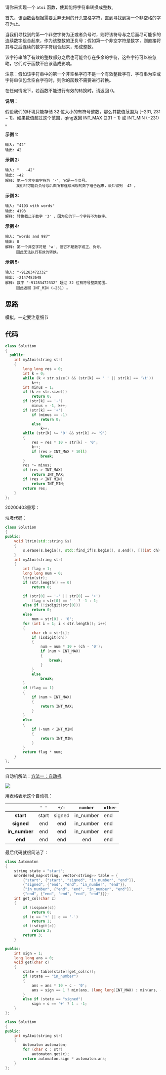 请你来实现一个 `atoi` 函数，使其能将字符串转换成整数。

首先，该函数会根据需要丢弃无用的开头空格字符，直到寻找到第一个非空格的字符为止。

当我们寻找到的第一个非空字符为正或者负号时，则将该符号与之后面尽可能多的连续数字组合起来，作为该整数的正负号；假如第一个非空字符是数字，则直接将其与之后连续的数字字符组合起来，形成整数。

该字符串除了有效的整数部分之后也可能会存在多余的字符，这些字符可以被忽略，它们对于函数不应该造成影响。

注意：假如该字符串中的第一个非空格字符不是一个有效整数字符、字符串为空或字符串仅包含空白字符时，则你的函数不需要进行转换。

在任何情况下，若函数不能进行有效的转换时，请返回 0。

**说明：**

假设我们的环境只能存储 32 位大小的有符号整数，那么其数值范围为 [−231,  231 − 1]。如果数值超过这个范围，qing返回  INT_MAX (231 − 1) 或 INT_MIN (−231) 。

**示例 1:**

```
输入: "42"
输出: 42
```

**示例 2:**

```
输入: "   -42"
输出: -42
解释: 第一个非空白字符为 '-', 它是一个负号。
     我们尽可能将负号与后面所有连续出现的数字组合起来，最后得到 -42 。
```

**示例 3:**

```
输入: "4193 with words"
输出: 4193
解释: 转换截止于数字 '3' ，因为它的下一个字符不为数字。
```

**示例 4:**

```
输入: "words and 987"
输出: 0
解释: 第一个非空字符是 'w', 但它不是数字或正、负号。
     因此无法执行有效的转换。
```

**示例 5:**

```
输入: "-91283472332"
输出: -2147483648
解释: 数字 "-91283472332" 超过 32 位有符号整数范围。 
     因此返回 INT_MIN (−231) 。
```

## 思路

模拟，一定要注意细节

## 代码

```cpp
class Solution
{
  public:
    int myAtoi(string str)
    {
        long long res = 0;
        int k = 0;
        while (k < str.size() && (str[k] == ' ' || str[k] == '\t'))
            k++;
        int minus = 1;
        if (k >= str.size())
            return 0;
        if (str[k] == '-')
            minus = -1, k++;
        if (str[k] == '+')
            if (minus == -1)
                return 0;
            else
                k++;
        while (str[k] >= '0' && str[k] <= '9')
        {
            res = res * 10 + str[k] - '0';
            k++;
            if (res > INT_MAX * 10ll)
                break;
        }
        res *= minus;
        if (res > INT_MAX)
            return INT_MAX;
        if (res < INT_MIN)
            return INT_MIN;
        return res;
    }
};
```

20200403重写：

垃圾代码：

```cpp
class Solution
{
public:
    void ltrim(std::string &s)
    {
        s.erase(s.begin(), std::find_if(s.begin(), s.end(), [](int ch) { return !std::isspace(ch); }));
    }
    int myAtoi(string str)
    {
        int flag = 1;
        long long num = 0;
        ltrim(str);
        if (str.length() == 0)
            return 0;

        if (str[0] == '-' || str[0] == '+')
            flag = str[0] == '-' ? -1 : 1;
        else if (!isdigit(str[0]))
            return 0;
        else
            num = str[0] - '0';
        for (int i = 1; i < str.length(); i++)
        {
            char ch = str[i];
            if (isdigit(ch))
            {
                num = num * 10 + (ch - '0');
                if (num > INT_MAX)
                {
                    break;
                }
            }
            else
                break;
        }
        if (flag == 1)
        {
            if (num > INT_MAX)
            {
                return INT_MAX;
            }
        }
        else
        {
            if (-num < INT_MIN)
            {
                return INT_MIN;
            }
        }
        return flag * num;
    }
};
```

---

自动机解法：[方法一：自动机](https://leetcode-cn.com/problems/string-to-integer-atoi/solution/zi-fu-chuan-zhuan-huan-zheng-shu-atoi-by-leetcode-/)

![](https://assets.leetcode-cn.com/solution-static/8_fig1.PNG)

用表格表示这个自动机：

|               | `' '` | `+/-`  | `number`  | `other` |
| :-----------: | :---: | :----: | :-------: | ------- |
|   **start**   | start | signed | in_number | end     |
|  **signed**   |  end  |  end   | in_number | end     |
| **in_number** |  end  |  end   | in_number | end     |
|    **end**    |  end  |  end   |    end    | end     |

最后代码就很简洁了：

```cpp
class Automaton
{
    string state = "start";
    unordered_map<string, vector<string>> table = {
        {"start", {"start", "signed", "in_number", "end"}},
        {"signed", {"end", "end", "in_number", "end"}},
        {"in_number", {"end", "end", "in_number", "end"}},
        {"end", {"end", "end", "end", "end"}}};
    int get_col(char c)
    {
        if (isspace(c))
            return 0;
        if (c == '+' || c == '-')
            return 1;
        if (isdigit(c))
            return 2;
        return 3;
    }

public:
    int sign = 1;
    long long ans = 0;
    void get(char c)
    {
        state = table[state][get_col(c)];
        if (state == "in_number")
        {
            ans = ans * 10 + c - '0';
            ans = sign == 1 ? min(ans, (long long)INT_MAX) : min(ans, -(long long)INT_MIN);
        }
        else if (state == "signed")
            sign = c == '+' ? 1 : -1;
    }
};

class Solution
{
public:
    int myAtoi(string str)
    {
        Automaton automaton;
        for (char c : str)
            automaton.get(c);
        return automaton.sign * automaton.ans;
    }
};
```

